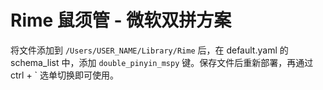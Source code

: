 # Rime 鼠须管 - 微软双拼方案

将文件添加到 `/Users/USER_NAME/Library/Rime` 后，在 default.yaml 的 schema_list 中，添加 `double_pinyin_mspy` 键。保存文件后重新部署，再通过 ctrl + \` 选单切换即可使用。

```
